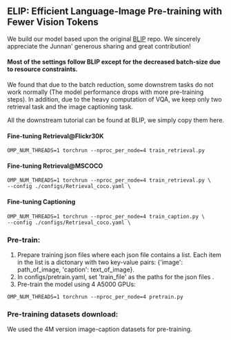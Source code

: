 ## ELIP: Efficient Language-Image Pre-training with Fewer Vision Tokens

We build our model based upon the original [BLIP](https://github.com/salesforce/BLIP) repo.
We sincerely appreciate the Junnan' generous sharing and great contribution!

#### Most of the settings follow BLIP except for the decreased batch-size due to resource constraints.
We found that due to the batch reduction, some downstrem tasks do not work normally (The model performance drops with more pre-training steps).
In addition, due to the heavy computation of VQA, we keep only two retrieval task and the image captioning task.

All the downstream tutorial can be found at BLIP, we simply copy them here.
#### Fine-tuning Retrieval@Flickr30K
```
OMP_NUM_THREADS=1 torchrun --nproc_per_node=4 train_retrieval.py
```
#### Fine-tuning Retrieval@MSCOCO
```
OMP_NUM_THREADS=1 torchrun --nproc_per_node=4 train_retrieval.py \
--config ./configs/Retrieval_coco.yaml \
```
#### Fine-tuning Captioning
```
OMP_NUM_THREADS=1 torchrun --nproc_per_node=4 train_caption.py \
--config ./configs/Retrieval_coco.yaml \
```

### Pre-train:
1. Prepare training json files where each json file contains a list. Each item in the list is a dictonary with two key-value pairs: {'image': path_of_image, 'caption': text_of_image}.
2. In configs/pretrain.yaml, set 'train_file' as the paths for the json files .
3. Pre-train the model using 4 A5000 GPUs:
```
OMP_NUM_THREADS=1 torchrun --nproc_per_node=4 pretrain.py
```

### Pre-training datasets download:
We used the 4M version image-caption datasets for pre-training.

<!-- ### Citation
If you find this code to be useful for your research, please consider citing.
<pre>
@inproceedings{li2022blip,
      title={BLIP: Bootstrapping Language-Image Pre-training for Unified Vision-Language Understanding and Generation},
      author={Junnan Li and Dongxu Li and Caiming Xiong and Steven Hoi},
      year={2022},
      booktitle={ICML},
}</pre> -->